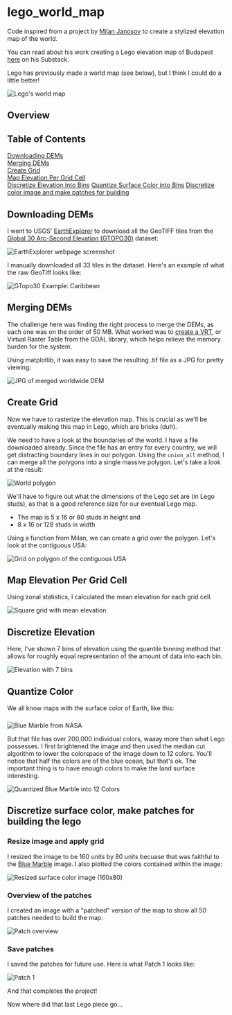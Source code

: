 # lego_world_map
Code inspired from a project by [Milan Janosov](https://www.linkedin.com/in/milan-janosov/) to create a stylized elevation map of the world.

You can read about his work creating a Lego elevation map of Budapest [here](https://open.substack.com/pub/milanjanosov/p/lego-elevation-map?r=3mp6w8&utm_medium=ios) on his Substack.

Lego has previously made a world map (see below), but I think I could do a little better!

![Lego's world map](figures/LEGO-31203-World-Map-Product-Photo-1024x815.jpg)

## Overview<a name='over'></a>


## Table of Contents<a name='toc'></a>

[Downloading DEMs](#dem)  
[Merging DEMs](#merge)  
[Create Grid](#grid)  
[Map Elevation Per Grid Cell](#calc)  
[Discretize Elevation into Bins](#disc_elev)
[Quantize Surface Color into Bins](#disc_color)
[Discretize color image and make patches for building](#patches)

## Downloading DEMs<a name='dem'></a>

I went to USGS' [EarthExplorer](https://earthexplorer.usgs.gov) to download all the GeoTIFF tiles from the [Global 30 Arc-Second Elevation (GTOPO30)](https://www.usgs.gov/centers/eros/science/usgs-eros-archive-digital-elevation-global-30-arc-second-elevation-gtopo30?qt-science_center_objects=0#qt-science_center_objects) dataset:

![EarthExplorer webpage screenshot](figures/earth_explorer.png)

I manually downloaded all 33 tiles in the dataset. Here's an example of what the raw GeoTiff looks like:

![GTopo30 Example: Caribbean](figures/gt30w100n40_down.jpg)

## Merging DEMs<a name='merge'></a>

The challenge here was finding the right process to merge the DEMs, as each one was on the order of 50 MB. What worked was to [create a VRT](https://gdal.org/en/latest/programs/gdalbuildvrt.html), or Virtual Raster Table from the GDAL library, which helps relieve the memory burden for the system.

Using matplotlib, it was easy to save the resulting .tif file as a JPG for pretty viewing:

![JPG of merged worldwide DEM](figures/dem_world.jpg)

## Create Grid<a name='grid'></a>

Now we have to rasterize the elevation map. This is crucial as we'll be eventually making this map in Lego, which are bricks (duh).

We need to have a look at the boundaries of the world. I have a file downloaded already. Since the file has an entry for every country, we will get distracting boundary lines in our polygon. Using the `union_all` method, I can merge all the polygons into a single massive polygon. Let's take a look at the result:

![World polygon](figures/world_polygon.jpg)

We'll have to figure out what the dimensions of the Lego set are (in Lego studs), as that is a good reference size for our eventual Lego map.
* The map is 5 x 16 or 80 studs in height and
* 8 x 16 or 128 studs in width

Using a function from Milan, we can create a grid over the polygon. Let's look at the contiguous USA:

![Grid on polygon of the contiguous USA](figures/grid_usa.jpg)

## Map Elevation Per Grid Cell<a name='calc'></a>

Using zonal statistics, I calculated the mean elevation for each grid cell.

![Square grid with mean elevation](figures/square_grid_with_elevation.jpg)

## Discretize Elevation<a name='disc_elev'></a>

Here, I've shown 7 bins of elevation using the quantile binning method that allows for roughly equal representation of the amount of data into each bin.

![Elevation with 7 bins](figures/elevation_with_7.jpg)

## Quantize Color<a name='disc_color'></a>

We all know maps with the surface color of Earth, like this:

### <a name="bluemarble"></a>
![Blue Marble from NASA](figures/bluemarble-2048.png)

But that file has over 200,000 individual colors, waaay more than what Lego possesses. I first brightened the image and then used the median cut algorithm to lower the colorspace of the image down to 12 colors. You'll notice that half the colors are of the blue ocean, but that's ok. The important thing is to have enough colors to make the land surface interesting.

![Quantized Blue Marble into 12 Colors](figures/bluemarble-2048_downsampled_12_example.png)

## Discretize surface color, make patches for building the lego<a name='patches'></a>

### Resize image and apply grid

I resized the image to be 160 units by 80 units becuase that was faithful to the [Blue Marble](#bluemarble) image. I also plotted the colors contained within the image:

![Resized surface color image (160x80)](figures/bluemarble_160x80_overview.jpg)

### Overview of the patches

I created an image with a "patched" version of the map to show all 50 patches needed to build the map:

![Patch overview](figures/patches/overview.jpg)

### Save patches

I saved the patches for future use. Here is what Patch 1 looks like:

![Patch 1](figures/patches/patch_001.jpg)

And that completes the project! 

Now where did that last Lego piece go...
